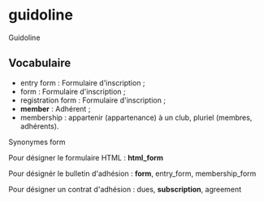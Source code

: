 # guidoline

Guidoline

## Vocabulaire

 - entry form : Formulaire d'inscription ;
 - form : Formulaire d'inscription ;
 - registration form : Formulaire d'inscription ;
 - **member** : Adhérent ;
 - membership : appartenir (appartenance) à un club, pluriel (membres, adhérents).

Synonymes form

Pour désigner le formulaire HTML : **html_form**

Pour désignér le bulletin d'adhésion : **form**, entry_form, membership_form

Pour désigner un contrat d'adhésion : dues, **subscription**, agreement
